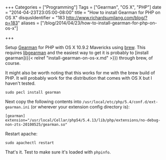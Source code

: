+++
Categories = ["Programming"]
Tags = ["Gearman", "OS X", "PHP"]
date = "2014-04-23T23:05:00-08:00"
title = "How to install Gearman for PHP on OS X"
disqusIdentifier = "183 http://www.richardsumilang.com/blog/?p=183"
aliases = ["/blog/2014/04/23/how-to-install-gearman-for-php-on-os-x"]

+++

[1]: https://www.php.net/manual/en/book.gearman.php "Gearman PHP"
[2]: https://brew.sh/ "Homebrew"
[3]: https://gearman.info/libgearman/ "libgearman"

Setup [Gearman][1] for PHP with OS X 10.9.2 Mavericks using [brew][2]. This
requires [libgearman][3] and the easiest way to get it is probably to
[install gearman]({{< relref "install-gearman-on-os-x.md" >}}) through brew, of course.

<!--more-->

It might also be worth noting that this works for me with the brew build of PHP.
It will probably work for the distribution that comes with OS X but I haven't
tested.

<pre><code class="language-bash" title="Install">sudo pecl install gearman</code></pre>

Next copy the following contents into `/usr/local/etc/php/5.4/conf.d/ext-gearman.ini`
(or wherever your extension config directory is):

<pre><code class="language-ini" title="Extension configuration">[gearman]
extension="/usr/local/Cellar/php54/5.4.13/lib/php/extensions/no-debug-non-zts-20100525/gearman.so"</code></pre>

Restart apache:

<pre><code class="language-bash">sudo apachectl restart</code></pre>

That's it. Test to make sure it's loaded with `phpinfo`.
